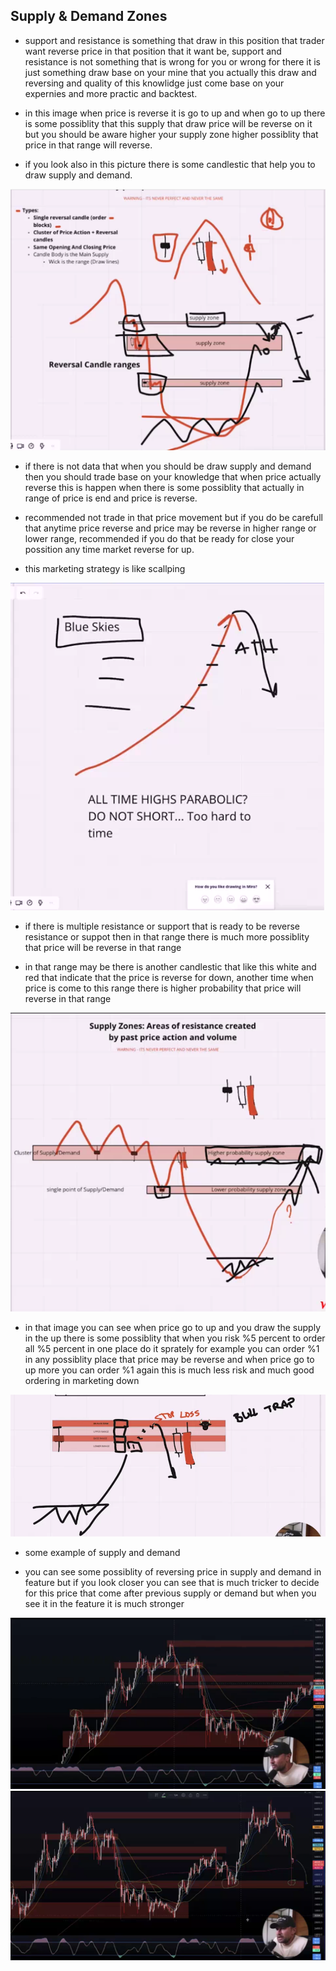 ## Supply & Demand Zones

* support and resistance is something that draw in this position that trader want reverse price in that position that it want be, support and resistance is not something that is wrong for you or wrong for there it is just something draw base on your mine that you actually this draw and reversing and quality of this knowlidge just come base on your expernies and more practic and backtest.

* in this image when price is reverse it is go to up and when go to up there is some possiblity that this supply that draw price will be reverse on it but you should be aware higher your supply zone higher possiblity that price in that range will reverse.

* if you look also in this picture there is some candlestic that help you to draw supply and demand.

![image](images/35.png)


* if there is not data that when you should be draw supply and demand then you should trade base on your knowledge that when price actually reverse this is happen when there is some possiblity that actually in range of price is end and price is reverse.

* recommended not trade in that price movement but if you do be carefull that anytime price reverse and price may be reverse in higher range or lower range, recommended if you do that be ready for close your possition any time market reverse for up.

* this marketing strategy is like scallping

![image](images/36.png)


* if there is multiple resistance or support that is ready to be reverse resistance or suppot then in that range there is much more possiblity that price will be reverse in that range

* in that range may be there is another candlestic that like this white and red that indicate that the price is reverse for down, another time when price is come to this range there is higher probability that price will reverse in that range

![image](images/37.png)


* in that image you can see when price go to up and you draw the supply in the up there is some possiblity that when you risk %5 percent to order all %5 percent in one place do it sprately for example you can order %1 in any possiblity place that price may be reverse and when price go to up more you can order %1 again this is much less risk and much good ordering in marketing down

![image](images/38.png)


* some example of supply and demand

* you can see some possiblity of reversing price in supply and demand in feature but if you look closer you can see that is much tricker to decide for this price that come after previous supply or demand but when you see it in the feature it is much stronger 

![image](images/40.png)
![image](images/39.png)


